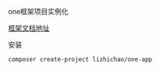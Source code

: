 
one框架项目实例化

[框架文档地址](https://www.kancloud.cn/vic-one/php-one/826876)

安装

```shell
composer create-project lizhichao/one-app
```

